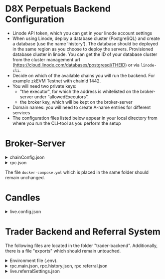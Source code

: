 # D8X Perpetuals Backend Configuration

- Linode API token, which you can get in your linode account settings
- When using Linode, deploy a database cluster (PostgreSQL) and create a database (use the name 'history'). The database should be deployed in the same region as you choose to deploy the servers. Provisioned database cluster in linode. You can get the ID of your database cluster
  from the cluster management url
  (https://cloud.linode.com/databases/postgresql/THEID) or via `linode-cli`.
- Decide on which of the available chains you will run the backend. For example zkEVM Testnet with chainId 1442.
- You will need two private keys:
  - "the executor", for which the address is whitelisted on the broker-server
  under “allowedExecutors”.
  - the broker key, which will be kept on the broker-server
- Domain names: you will need to create A-name entries for different services
- The configuration files listed below appear in your local directory from where you run the CLI-tool as you perform the setup

# Broker-Server

<details>
 <summary>chainConfig.json</summary>
  Edit 'allowedExecutors' for the relevant chainId of your deployment.
 
 The entry `allowedExecutors` in `chainConfig.json` must contain the address that executes payments for the referral system,
 that is, `allowedExecutors` must contain the address that corresponds to the executor private key you enter during the setup process

Config file entries:
  
- `chainId` the chain id the entry refers to
- `name` name of the configuration-entry (for readability of the config only)
- `multiPayCtrctAddr` use the pre-defined value. This is a smart contract that is used to execute referral payments.
- `perpetualManagerProxyAddr` the address of the perpetuals-contract, use the pre-defined value

</details>

<details>
 <summary>rpc.json</summary>
  The broker server has very low on-chain activity, therefore defining only public RPC endpoints
  is sufficient and this config file can remain unchanged as long as the desired chain is listed and the public
  RPC is still current.

  Config file entries:
  
- `chainId` the chain id the entry refers to
- `HTTP` array with RPC endpoints

</details>

The file `docker-compose.yml` which is placed in the same folder should remain unchanged.

# Candles

<details>
  <summary>live.config.json</summary>
  Consider running your own Hermes price service to reliably stream prices: [details](https://docs.pyth.network/documentation/pythnet-price-feeds/hermes). 
  The service endpoint will have to be added to the configuration file for the variable priceServiceWSEndpoint. 
  The remaining entries can remain unchanged. This file has to be updated, as D8X governance deploys different perpetuals.
</details>

# Trader Backend and Referral System
The following files are located in the folder "trader-backend". Additionally, there is a file "exports" which should remain untouched.

<details><summary>Environment file (.env).</summary>
Lines preceeded with `#` in this file, serve as comments.
  
- Network: comment out the irrelevant network (add #) and enable the relevant network (no #). This setting is relevant to stream correct Pyth prices to the front-end.
  ```
  #NETWORK_NAME=testnet #<-- use this for testnet backends
  NETWORK_NAME=mainnet  #<-- use this for mainnet backends
  ```
- Choose the relevant chain. For example, to enable zkEVM mainnet:
  ```
  # zkEVM testnet
  # CHAIN_ID=1442
  # SDK_CONFIG_NAME=zkevmTestnet
  # MUMBAI
  # CHAIN_ID=80001
  # SDK_CONFIG_NAME=testnet
  # zkEVM Mainnet
  CHAIN_ID=1101
  SDK_CONFIG_NAME=zkevm
  ```
- Set a Redis password, for example
  ```
  # Redis password. Sets password for redis instance in docker-stack.yml
  REDIS_PASSWORD="JsPpkIjNONzQ1fmlQvYH"
  ```
- Provide the connection strings `DATABASE_DSN=`. If your database password contains a dollar sign
  `$` or other special characters, it needs to be escaped, that is, replace `$` by `\$`. However, it's best to have a password with letters, dashes and underscores only.
  The string has the format `postgresql://<user>:<password>@<host>:5432/<dbname>`. On Linode, the connection string will look something like this:
  ```
  # Main postgres database dsn string
  DATABASE_DSN="postgresql://linpostgres:wwiadrqFFo-ybqLJ4AdZw@lin-31888-14129-pgsql-primary-private.servers.linodedb.net:5432/history"
  ```
  Use the private host address (to do so deploy the database in the same region as the other servers).
- Remote Broker address. Set the URL that you choose to deploy the broker-server to, for example:
  ```
  #--- BROKER SETTINGS ----
  # Remote Broker, e.g., https://broker.main.yourdomain.com
  REMOTE_BROKER_HTTP="https://broker.d8xperps.io"
  ```
  </details>

<details>
  <summary>rpc.main.json, rpc.history.json, rpc.referral.json</summary>
  These configuration files contain RPC URLs for each chain. Each of the 3 files has the same format. RPC URLs defined in
  "rpc.main.json" will be used by the main-API only, the ones defined in "rpc.history.json" will be used for the service that stores historical
  data only, and accordingly for referral. The load is highest on the main API, followed by history, followed by referral. Hence, it's best to use
  multiple RPCs for rpc.main.json (at least 3), 2 or more for history, 2 or more for referral -- for both "HTTP" and "WS". You only need to enter
  RPCs for the chain which is configured to be used.

  Config file entries:
  
- `chainId` the chain id the entry refers to
- `HTTP` array with RPC endpoints
- `WS` array with websocket RPC endpoints
  
</details>

<details>
  <summary>live.referralSettings.json</summary>
    The referral system is detailed in its dedicated repository. It can be configured as follows.
  
    [
      {
        "chainId": 1101,
        "paymentMaxLookBackDays": 14,
        "paymentScheduleCron": "0 08 * * 2",
        "multiPayContractAddr": "0x5a1e7BBCf0A02a84C5BcE8865aC88668FC6389fE",
        "tokenX": { "address": "0xDc28023CCdfbE553643c41A335a4F555Edf937Df", "decimals": 18 },
        "referrerCutPercentForTokenXHolding": [
            [0.2, 0],
            [1.5, 100],
            [2.5, 1000],
            [3.75, 10000]
          ],
        "brokerPayoutAddr": "0x9d5aaB428e98678d0E645ea4AeBd25f744341a05"
      }
    ]


    
    Config file entries:
  
  - `chainId`: the chain id the entry refers to
  - `paymentMaxLookBackDays`: If no payment was processed, the maximal look-back time for trading fee rebates is 14 days. For example, fees paid 15 days ago will not be eligible for a rebate. This   setting is not of high importance and 14 is a good value.
  - `paymentScheduleCron`: here you can schedule the rebate payments that will automatically be performed. 
The syntax is the one used by the “cron”-scheduling system that you might be familiar with, see for example [crontab.guru](https://crontab.guru/)
  - `multiPayContractAddr`: The address of the contract used for payment execution. Leave it unchanged.
  - `tokenX`: Specify the token address that you as a broker want to use for the referrer cut. If you do not have a token, use the D8X token! Set the decimals according to the ERC-20 decimal convention. Most tokens use 18 decimals.
      - `address`: address of the token
      - `decimals`: number of decimals the token uses (the ERC-20 decimals value). Often 18.
  - `referrerCutPercentForTokenXHolding`:  The broker can have their own token and allow a different rebate to referrers that do not use an agency. The more tokens that the referrer holds, the higher the rebate they get. Here is how to set this. For example, in the config below the referrer without tokens gets 0.2% rebate that they can re-distribute between them and a trader, and the referrer with 100 tokens gets 1.5% rebate. Note that the referrer can also be the trader, because creating referral codes is permissionless, so don’t be to generous especially for low token holdings. Here you define how much of tokenX the referrer needs to hold to get the specified rebate that they can partially hand over to their code users
  - `brokerPayoutAddr`: we recommend you use a separate address that accrues the trading fees from the address that receives the fees after redistribution. Use this setting to determine the address that receives the net fees.
    
  </details>
